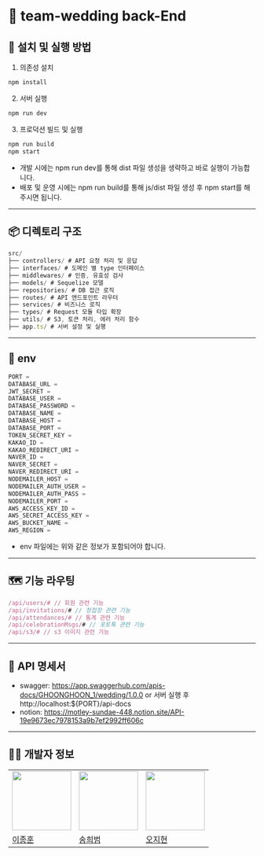# 💍 team-wedding back-End

## 🔧 설치 및 실행 방법
1. 의존성 설치
```js
npm install
```
2. 서버 실행
```js
npm run dev
```
3. 프로덕션 빌드 및 실행
```js
npm run build
npm start
```
- 개발 시에는 npm run dev를 통해 dist 파일 생성을 생략하고 바로 실행이 가능합니다.
- 배포 및 운영 시에는 npm run build를 통해 js/dist 파일 생성 후 npm start를 해주시면 됩니다.

---

## 📦 디렉토리 구조
```js
src/
├── controllers/ # API 요청 처리 및 응답
├── interfaces/ # 도메인 별 type 인터페이스
├── middlewares/ # 인증, 유효성 검사
├── models/ # Sequelize 모델
├── repositories/ # DB 접근 로직
├── routes/ # API 앤드포인트 라우터
├── services/ # 비즈니스 로직
├── types/ # Request 모듈 타입 확장
├── utils/ # S3, 토큰 처리, 에러 처리 함수
├── app.ts/ # 서버 설정 및 실행
```

---

## 🔐 env
```js
PORT = 
DATABASE_URL = 
JWT_SECRET = 
DATABASE_USER = 
DATABASE_PASSWORD = 
DATABASE_NAME = 
DATABASE_HOST = 
DATABASE_PORT = 
TOKEN_SECRET_KEY = 
KAKAO_ID = 
KAKAO_REDIRECT_URI = 
NAVER_ID = 
NAVER_SECRET = 
NAVER_REDIRECT_URI = 
NODEMAILER_HOST = 
NODEMAILER_AUTH_USER = 
NODEMAILER_AUTH_PASS = 
NODEMAILER_PORT = 
AWS_ACCESS_KEY_ID = 
AWS_SECRET_ACCESS_KEY = 
AWS_BUCKET_NAME = 
AWS_REGION = 
```
- env 파일에는 위와 같은 정보가 포함되어야 합니다.

---

## 🗺️ 기능 라우팅
```js
/api/users/# // 회원 관련 기능
/api/invitations/# // 청첩장 관련 기능
/api/attendances/# // 통계 관련 기능
/api/celebrationMsgs/# // 포토톡 관련 기능
/api/s3/# // s3 이미지 관련 기능
```

---

## 📄 API 명세서
- swagger: https://app.swaggerhub.com/apis-docs/GHOONGHOON_1/wedding/1.0.0 or 서버 실행 후 http://localhost:${PORT}/api-docs
- notion: https://motley-sundae-448.notion.site/API-19e9673ec7978153a9b7ef2992ff606c

---

## 🧑‍💻 개발자 정보
<table>
  <tr>
    <td>
      <img src="https://avatars.githubusercontent.com/u/120161508?v=4" width="120px" height="120px"/>
    </td>
    <td>
      <img src="https://avatars.githubusercontent.com/u/55120757?v=4" width="120px" height="120px"/>
    </td>
    <td>
      <img src="https://avatars.githubusercontent.com/u/121949750?v=4" width="120px" height="120px"/>
    </td>
  </tr>
  <tr>
    <td>
      <a href="https://github.com/jonghoon-L">
        이종훈
      </a>
    </td>
    <td>
      <a href="https://github.com/heebeom-song">
        송희범
      </a>
    </td>
    <td>
      <a href="https://github.com/wlqgkrry">
        오지현
      </a>
    </td>
  </tr>
</table>